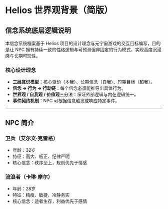 # Helios 世界观背景（简版）

## 信念系统底层逻辑说明
本信念系统档案基于 Helios 项目的设计理念与元宇宙游戏的交互目标编写，目的是让 NPC 拥有持续一致的性格逻辑与可预测但非固定的行为模式，实现高度沉浸感与长期可玩性。

### 核心设计理念
- **三层意识模型**：核心驱动（本我）、长期信念（自我）、短期目标（超我）。
- **信念 → 行为 → 行动链**：每个信念必须能推导出具体行为。
- **世界观 / 自我观 / 价值观**三分法：保证外部逻辑与内在逻辑统一。
- **事件契约机制**：NPC 可根据信念触发或响应特定事件。

---

## NPC 简介
### 卫兵（艾尔文·克雷格）
- 年龄：32岁  
- 特征：高大、板正、纪律严明  
- 核心信念：秩序至上，规则优先于情感

### 流浪者（卡琳·摩尔）
- 年龄：28岁  
- 特征：精瘦、敏捷、冷静务实  
- 核心信念：适者生存，利益优先于感情
